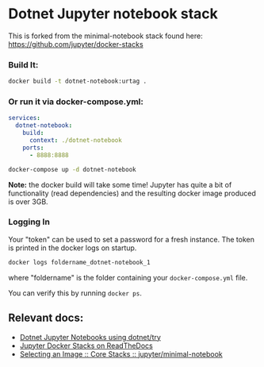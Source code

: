 # Dotnet Jupyter notebook stack

This is forked from the minimal-notebook stack found here: https://github.com/jupyter/docker-stacks

### Build It:
```sh
docker build -t dotnet-notebook:urtag .
```

### Or run it via docker-compose.yml:
```yaml
services:
  dotnet-notebook:
    build:
      context: ./dotnet-notebook
    ports:
      - 8888:8888
```

```sh
docker-compose up -d dotnet-notebook
```

**Note:** the docker build will take some time! Jupyter has quite a bit of functionality (read dependencies) and the resulting docker image produced is over 3GB.

### Logging In
Your "token" can be used to set a password for a fresh instance.
The token is printed in the docker logs on startup.
```sh
docker logs foldername_dotnet-notebook_1
```
where "foldername" is the folder containing your `docker-compose.yml` file.

You can verify this by running `docker ps`.

## Relevant docs:
* [Dotnet Jupyter Notebooks using dotnet/try](https://github.com/dotnet/try/blob/master/NotebooksLocalExperience.md)
* [Jupyter Docker Stacks on ReadTheDocs](http://jupyter-docker-stacks.readthedocs.io/en/latest/index.html)
* [Selecting an Image :: Core Stacks :: jupyter/minimal-notebook](http://jupyter-docker-stacks.readthedocs.io/en/latest/using/selecting.html#jupyter-minimal-notebook)
